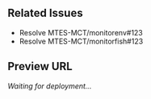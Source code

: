 ## Related Issues

- Resolve MTES-MCT/monitorenv#123
- Resolve MTES-MCT/monitorfish#123

## Preview URL

_Waiting for deployment..._<!-- AUTOFILLED_PREVIEW_URL -->
